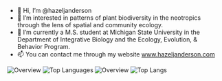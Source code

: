 - 👋 Hi, I’m @hazeljanderson
- 👀 I’m interested in patterns of plant biodiversity in the neotropics through the lens of spatial and community ecology.
- 🌱 I’m currently a M.S. student at Michigan State University in the Department of Integrative Biology and the Ecology, Evolution, & Behavior Program.
- 📫 You can contact me through my website www.hazeljanderson.com

![Overview](https://raw.githubusercontent.com/hazeljanderson/github-stats/blob/master/generated/overview.svg#gh-light-mode-only)
![Top Languages](https://raw.githubusercontent.com/hazeljanderson/github-stats/blob/master/generated/languages.svg#gh-light-mode-only)
![Overview](https://github-readme-stats.vercel.app/api?username=hazeljanderson&count_private=true\&rank_icon=percentile)
![Top Langs](https://github-readme-stats.vercel.app/api/top-langs/?username=hazeljanderson)
